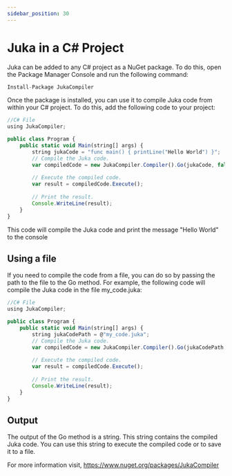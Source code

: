 ```yaml
---
sidebar_position: 30
---
```


# Juka in a C# Project


Juka can be added to any C# project as a NuGet package. To do this, open the Package Manager Console and run the following command:

```jsx
Install-Package JukaCompiler
```

Once the package is installed, you can use it to compile Juka code from within your C# project. To do this, add the following code to your project:

```jsx
//C# File
using JukaCompiler;

public class Program {
    public static void Main(string[] args) {
        string jukaCode = "func main() { printLine("Hello World") }";
        // Compile the Juka code.
        var compiledCode = new JukaCompiler.Compiler().Go(jukaCode, false);
    
        // Execute the compiled code.
        var result = compiledCode.Execute();
    
        // Print the result.
        Console.WriteLine(result);
    }
}
```
This code will compile the Juka code and print the message "Hello World" to the console

## Using a file
If you need to compile the code from a file, you can do so by passing the path to the file to the Go method. For example, the following code will compile the Juka code in the file my_code.juka:

```jsx
//C# File
using JukaCompiler;

public class Program {
    public static void Main(string[] args) {
        string jukaCodePath = @"my_code.juka";
        // Compile the Juka code.
        var compiledCode = new JukaCompiler.Compiler().Go(jukaCodePath, false);
    
        // Execute the compiled code.
        var result = compiledCode.Execute();
    
        // Print the result.
        Console.WriteLine(result);
    }
}
```

## Output
The output of the Go method is a string. This string contains the compiled Juka code. You can use this string to execute the compiled code or to save it to a file.

For more information visit,
https://www.nuget.org/packages/JukaCompiler
 